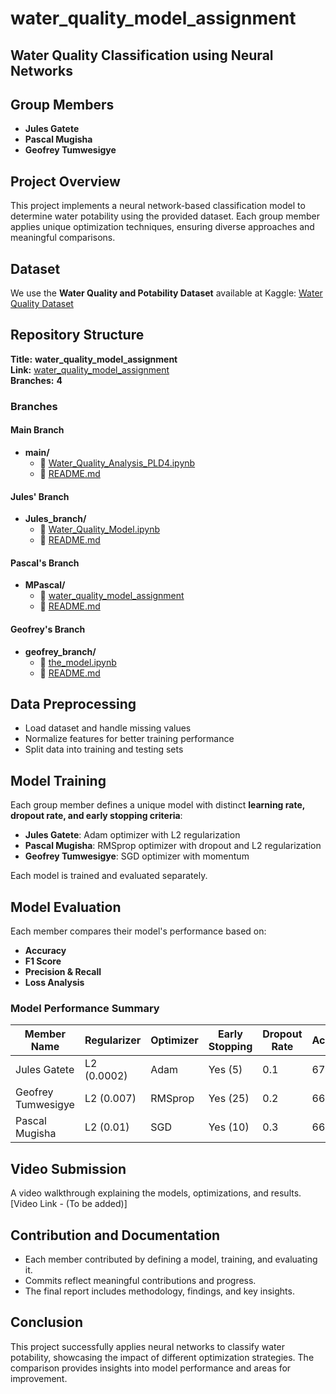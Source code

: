 # water_quality_model_assignment

## Water Quality Classification using Neural Networks

## Group Members
- **Jules Gatete**
- **Pascal Mugisha**
- **Geofrey Tumwesigye**

## Project Overview
This project implements a neural network-based classification model to determine water potability using the provided dataset. Each group member applies unique optimization techniques, ensuring diverse approaches and meaningful comparisons.

## Dataset
We use the **Water Quality and Potability Dataset** available at Kaggle:
[Water Quality Dataset](https://www.kaggle.com/datasets/uom190346a/water-quality-and-potability?select=water_potability.csv)

## Repository Structure

**Title:** **water_quality_model_assignment**  
**Link:** [water_quality_model_assignment](https://github.com/g-tumwesigye/water_quality_model_assignment)  
**Branches:** **4**  

### Branches

#### Main Branch
- **main/**
  - 📄 [Water_Quality_Analysis_PLD4.ipynb](https://github.com/g-tumwesigye/water_quality_model_assignment/blob/main/Water_Qaulity_Analysis_PLD4.ipynb)
  - 📄 [README.md](https://github.com/g-tumwesigye/water_quality_model_assignment/blob/main/README.md)

#### Jules' Branch
- **Jules_branch/**
  - 📄 [Water_Quality_Model.ipynb](https://github.com/g-tumwesigye/water_quality_model_assignment/blob/Jules_branch/Water_Quality_Model.ipynb)
  - 📄 [README.md](https://github.com/g-tumwesigye/water_quality_model_assignment/blob/Jules_branch/README.md)

#### Pascal's Branch
- **MPascal/**
  - 📄 [water_quality_model_assignment](https://github.com/g-tumwesigye/water_quality_model_assignment/tree/MPascal)
  - 📄 [README.md](https://github.com/g-tumwesigye/water_quality_model_assignment/blob/MPascal/README.md)

#### Geofrey's Branch
- **geofrey_branch/**
  - 📄 [the_model.ipynb](https://github.com/g-tumwesigye/water_quality_model_assignment/blob/geofrey_branch/the_model.ipynb)
  - 📄 [README.md](https://github.com/g-tumwesigye/water_quality_model_assignment/blob/geofrey_branch/README.md)

## Data Preprocessing
- Load dataset and handle missing values
- Normalize features for better training performance
- Split data into training and testing sets

## Model Training
Each group member defines a unique model with distinct **learning rate, dropout rate, and early stopping criteria**:
- **Jules Gatete**: Adam optimizer with L2 regularization
- **Pascal Mugisha**: RMSprop optimizer with dropout and L2 regularization
- **Geofrey Tumwesigye**: SGD optimizer with momentum

Each model is trained and evaluated separately.

## Model Evaluation
Each member compares their model's performance based on:
- **Accuracy**
- **F1 Score**
- **Precision & Recall**
- **Loss Analysis**

### Model Performance Summary
| Member Name        | Regularizer  | Optimizer | Early Stopping | Dropout Rate | Accuracy | F1 Score | Recall | Precision |
|--------------------|-------------|-----------|---------------|-------------|---------|---------|--------|----------|
| Jules Gatete      | L2 (0.0002)  | Adam      | Yes (5)       | 0.1         | 67%     | 0.583   | 0.593  | 0.572    |
| Geofrey Tumwesigye | L2 (0.007)  | RMSprop   | Yes (25)      | 0.2         | 66.87%  | 0.583   | 0.594  | 0.572    |
| Pascal Mugisha    | L2 (0.01)    | SGD       | Yes (10)      | 0.3         | 66.2%   | 0.301   | 0.187  | 0.778    |

## Video Submission
A video walkthrough explaining the models, optimizations, and results.  
[Video Link - (To be added)]

## Contribution and Documentation
- Each member contributed by defining a model, training, and evaluating it.
- Commits reflect meaningful contributions and progress.
- The final report includes methodology, findings, and key insights.

## Conclusion
This project successfully applies neural networks to classify water potability, showcasing the impact of different optimization strategies. The comparison provides insights into model performance and areas for improvement.
